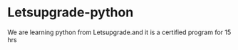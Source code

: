 # Letsupgrade-python
We are learning python from Letsupgrade.and it is a certified program for 15 hrs
